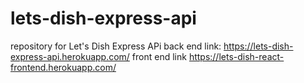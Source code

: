 # lets-dish-express-api
repository for Let's Dish Express APi
back end link: https://lets-dish-express-api.herokuapp.com/
front end link https://lets-dish-react-frontend.herokuapp.com/
